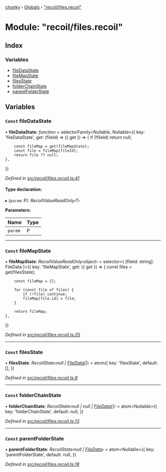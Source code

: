 [chonky](../README.md) › [Globals](../globals.md) › ["recoil/files.recoil"](_recoil_files_recoil_.md)

# Module: "recoil/files.recoil"

## Index

### Variables

* [fileDataState](_recoil_files_recoil_.md#const-filedatastate)
* [fileMapState](_recoil_files_recoil_.md#const-filemapstate)
* [filesState](_recoil_files_recoil_.md#const-filesstate)
* [folderChainState](_recoil_files_recoil_.md#const-folderchainstate)
* [parentFolderState](_recoil_files_recoil_.md#const-parentfolderstate)

## Variables

### `Const` fileDataState

• **fileDataState**: *function* = selectorFamily<Nullable<FileData>, Nullable<string>>({
    key: 'fileDataState',
    get: (fileId) => ({ get }) => {
        if (!fileId) return null;

        const fileMap = get(fileMapState);
        const file = fileMap[fileId];
        return file ?? null;
    },
})

*Defined in [src/recoil/files.recoil.ts:41](https://github.com/TimboKZ/Chonky/blob/d1a0325/src/recoil/files.recoil.ts#L41)*

#### Type declaration:

▸ (`param`: P): *RecoilValueReadOnly‹T›*

**Parameters:**

Name | Type |
------ | ------ |
`param` | P |

___

### `Const` fileMapState

• **fileMapState**: *RecoilValueReadOnly‹object›* = selector<{ [fileId: string]: FileData }>({
    key: 'fileMapState',
    get: ({ get }) => {
        const files = get(filesState);

        const fileMap = {};

        for (const file of files) {
            if (!file) continue;
            fileMap[file.id] = file;
        }

        return fileMap;
    },
})

*Defined in [src/recoil/files.recoil.ts:25](https://github.com/TimboKZ/Chonky/blob/d1a0325/src/recoil/files.recoil.ts#L25)*

___

### `Const` filesState

• **filesState**: *RecoilState‹null | [FileData](../interfaces/_types_files_types_.filedata.md)[]›* = atom<FileArray>({
    key: 'filesState',
    default: [],
})

*Defined in [src/recoil/files.recoil.ts:8](https://github.com/TimboKZ/Chonky/blob/d1a0325/src/recoil/files.recoil.ts#L8)*

___

### `Const` folderChainState

• **folderChainState**: *RecoilState‹null | null | [FileData](../interfaces/_types_files_types_.filedata.md)[]›* = atom<Nullable<FileArray>>({
    key: 'folderChainState',
    default: null,
})

*Defined in [src/recoil/files.recoil.ts:13](https://github.com/TimboKZ/Chonky/blob/d1a0325/src/recoil/files.recoil.ts#L13)*

___

### `Const` parentFolderState

• **parentFolderState**: *RecoilState‹null | [FileData](../interfaces/_types_files_types_.filedata.md)›* = atom<Nullable<FileData>>({
    key: 'parentFolderState',
    default: null,
})

*Defined in [src/recoil/files.recoil.ts:18](https://github.com/TimboKZ/Chonky/blob/d1a0325/src/recoil/files.recoil.ts#L18)*
